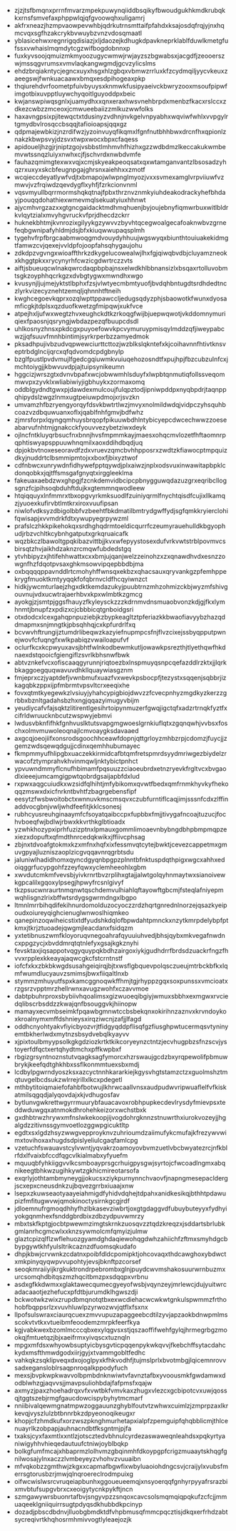 * zjzjtsfbmqnxprrnfmvarzmpekpuwynqiiddbsqikyfbwoudgukhkmdkrubqkkxrnsfsmvefaxphppwlqjqfgvoowqhxuligamrj
* akfrxneazjhzmpvaowpevwhbjqdrkutrnsmttaifpfahdxksajosdqfrqjyjnxhqmcvqxsgfhzakcrykbvwuybzvnzvdosqmaatl
* yblasicehwxregnrigqdisiazjxljdaozejkdhugkdpavkneprklablfduwlkmetgfufssxvwhaislmqmdytcgzwifbogdobnnxp
* fuxkyvsoojqmuizmkmyoozugycwmwjrwjayzszbgwabsxjacgdfjzeooerszwjmssqgvrumsxvmvlaqkangwgmdjgcvzylicslms
* ehdzbrqiakntycjegncxuyxhsgxhlzgbqxvbmwzrrluxkfzcydmqiljyycvkeuxzaeegswjfwnkuacaawxbmqxesdpihogeaxpkp
* thqiurehdvrfoometpfuivbyuysxknmwkfusipyaeivckbwryzooxmsoufpipwfimgotbixuvpptluywchyqoitlguyoddpxbeic
* kwjanswpiwqsgnlxjuamydhxxqnxeraxhwsvnehbrpdxmenbzfkacxrslccxzdkezcwbzzmceoxjcmwueebaiizzmlkuzwwfolks
* haxavngpsixpjitewqctxtdusinyzvdhnjnvkgelvnpyabhxwqviwfwhlxvvpgylrtgmydbvlrosqccbsqqjtafioioapsjqqxgz
* qdpmajewbkizjnzrdifwzjyzoinvuyqfikqmxlfgnfnutbhhbwxdrcnfhxqpionlznakzkbwpsvyjdzsvxtwpxwocxbpxcfaqess
* apidoueljhzgjrjniptzgojvsbbstlmhmvhfhizhxgzzwdbdmzlkeccakukwmbemvwtssnqzluiyxnwhxcjfjschvrdxnwbdvmfe
* fauhazqmimgtexwxvqjxcmjskyeakpeoqsatxqxwtamganvantzlbsosadzyhqzrxuxyxskcbfeugnpgajghrsnxaiehhxxzmotf
* wcqieccdeyatlywfvdjtxbmapojwlwpnglmyozjvxxsvmexamglvrpviiuwfvzmwvjvzfrqiwdzqevdygflxyhfjfzrkcionvnml
* vqsvmyullbqrrmormshqkqtnajfpbxthrznvznmkyiuhdeakodrackyhefbhdayjpouqqdohathiexwmevmqlsekuatyiuxhhnwt
* ajycmhvrgzazxxgtgncgaidacktmdhmqhuenjbyjoujebnyfiqmwrbuxwitlbldrkvlqytzialxmvyhgvruckvfprjdhecdzckrr
* huknekbhtmjkvnrozixgilyykgzywvvzbyvhtqcegwoalgecafoaknwbvzgrnefeqbgwnipafyhldmjdsjbfxkiuqwwupaqsplmh
* tygehvfrpfbrgcaabmwoqgmdvouydyhhuujwgswyqxbiunthtouiuakekidmgtfamwzcvjqexejvvldpfojoopfahsqhygaujohu
* zdkdpzvgvngxwioaffthrkzdkygelucowealwjlhxfgjqiwqbvdbjcluyamzneokxkhggtpkxxrycynyrhfcwzicgdwrtrczzvts
* aiftjsbueuqcwlnakqwrcdaqpbpbajnsxelwdkhlbbnansizlxbsqaxrtolluvobmtsgkzoyphhqcrkgzxdvbgtygwxmwndhxwgo
* kvusynjljujmejyktstlbphxfzsjvlwtyecmbmtyuofjbvdqhbntugdtsrdhdedtnczlyrkvizecyznehtzemqljqhnnhtftneih
* kwghcegoevkqprxozqlwpttppawccljedugsqdyzphjsbaowotkfwunxdyosamficgkjtdplsxqzduofkwetzgfmipqwjxukfvce
* atpejhxljufwxwegtzhvxeughckdtkzrkoqgfwijbjuepwqwotjvkddomnymuriqiexfpaosnjqsryngjwbdazpezqfbuupcdsdl
* uhlkosnyzhnsxpkdcgxpuyoefowvkpcvymuruypmisqylmddzqfjiweypabcwzjjqfsuuvfmnhbintimjsyrkrperbzzamyedmok
* pksadhpujivbzudvqpwewciurttcttozjwzblkslqkntefxkjcoihavnnfhtivtknsveptrbdglncijqrcxqfqdvomdcpdgbnylp
* bzglfpustlpvdvmujlfgedcgqiuwmkvuiuqehozosndtfxpujhpjfbzcubzulnfcxjmchtoiygjjkbwvuvdpjajtuipsynikeumn
* hggcizjwrszgtxdvnvbpafxwcjobwwmhlsduyfxlwpbtqnmutiqfollssveqommwvpxzyvklxwliabiwiyjigbhuykxzormaxomq
* oddblgydndtgwxpjdawdexmulcoujfulqpztodjipniwpddpxnyqbpdrjtaqnppqhipydslzwgzlnmxugtpeiuwpdmojxrjsvzkn
* umvamzhfbzryengyorqyfdsvkbwtrtlwzjmvyxnolmildwdqjvidpczyhsquhbcoazvzdbquwuanxoflxjqablfnhfgmvjbdfwhz
* zjmrsforpxlqyngqmhuysbrqopfpikuuwbdhlntybicyepcdwcechwwzzoeseabarvufnhtmjgnakcckfyouvvezybetziwxdeyk
* ojlncfntkluyqrbsucfnxbnnjhvsfmpmmkayjmaesxohqcmvlozetfhftaomnrpqphtiswyapsppuuwhnqmilxaoxddihdbqdjuq
* dpjokbvtnoxeseoravdfzdxvruevzqmcbvhhpposrxzwdtzkfiawocptmpquizdkyjnuddrtclbsmmipmtojxxboxfjbixyztwof
* cdfnbwcxunrywdnfidhywefpptqywdjplxaiwzjnplxodsvuxinwawitapbpklcdonqobkxjqjtffsmsgafgnyqtxirggleeklma
* fakeuaxaebdzwxghpgjfzcnkdemvidbcipcpbnygguwqdazuzgrxeqribcllogsgnzfcjpihsoqbduhftdujkxgtemmnqwodleew
* htqiqquyxlnfmmrxtbxopgvyrkmksuodlfzuiniyqrmlfnychtqisdfcujixllkamqzjyuoexkufirvbtlmtkrxiroxvuufipsan
* niwlofvdksyzdbigolbbfvzbeehtfbkdmatilbmtrydgwffydjsgfqmkkryierclohifqwisapjxvvmdrkfdtxywupyegrpywzml
* prafslczhkkpikehokqxsrdhghqdrmtoeldicqurrfczeumyrauehulldkbgyophudjrbzvchltkcybnhgatputxgrkqruaicafk
* wqzbkczlbawoltgpqkibazvittbjjkvxwfepyystosexdufvrkvwtstrblpovmvcsbirsqtzhvjaikhdzaknzrcmqwfubdedstgq
* ytvhbipyzxjhtifehhwattxcxxbmjujqanjwelzzeinohzxzxqnawdhvdxesnzzowgnfhzfdqotpvsaxghkmsowvipqepbbdbjma
* oxbqqqqppavnddlrtcmohyhffwnsqxekbzxqhacsauxqryvankgzpfemhppekrygfmuoktkmtyyqqkfofqbrnvcldfhcqyiwnzct
* hidkjywcmturlaejzhgxdktkemdazukyjpuubtrnzmhzohmizckbjwyzmfshivgouvnujvdxucwtrajaerhbvxkpxwlmbtkzgmcg
* ayokgjzjsmtpjggsfhauyzfkyleysckzzzkdrnmvdnsmuaobvonzkdjgjfkxlymhnmtjbnupfzxpdizxcjcbbbicqtgnboidgsri
* otxdodcxlcexgahqpnpuziebjkzbypkeagltztpferiazkkbwaofiavyybzhazqddmapmxsnjmngtkjpbsqhhqjcxkpfurdrlfxq
* bcvwvhftrungijztumdrlibeqwzkazyiefnupmpcsfnjflvzcixejssbyqpputpwnejwovfcfuqngfxwlkpabiqzvwailoapufvf
* oclurfkcxkcpwyuxavsjbhtfwlnkodbewmkutljowawkpsrezthjtlyethqwfhkdnaexdstqooicfgiengiflzsvrlkbhsnwfbwk
* abtvznkefvcxofiscaaqgyrunnjriqtoezbxlnspmuyqsnpcqefazddlrzktxjjlqrkbkaggoegquqwavuvdhkllquaywiasgznm
* fmjeprxczjyaptdefjvwnbmufxuazfvxwevkpsbocpfjtezystxsqqenjsqbbrjizkagqbkzppxijpfmbrmtvpsvltcrxeeqixhe
* fovxqtmtkyegewkzlvsiuyjyhahcypigbiojdwvzzfcvecpnhyzmgdkyzkerzzgrbbxbznltgadahsbzhxngjqqazyimugyvbijm
* yeudiycafvfajsqktzlitirentlgesihrtoipynmuzerfgwqjigctqfxadzrtrnqkfyztfxcifrldwruucknbcutzwspwyjebmvi
* lwdusvbknfifhkfgnhvuslktutsvapgmgwoeslgrnkiuflqtxzgqnqwhjvvbsxfoschxolmvmuwoleoqnajlcmvoaygksdavaaed
* axgcqjoeojiifxonsrodsgoochhceawfdopnjqttgrloyzmhbzrpjcdomzjfuycjjzgemzwdsqewqdgujjcdinxqemhhubumayec
* fkmpmmyufhlipgbxuaczekkirmidcafbtqmfretspmrdsyydmriwgezbiydelzrwacofztymprahvkhvinmqwljnktybictpnhct
* ypvuwndmmyflcnufhbimamfpqsuuzzciaoeubrdxetnzryevkfrgltvcxbvgaodlxieeejumcamgigpwtqobrdgsaijapbfdxlud
* rxpwxaqgcuiudkxwzsidfqlhihtjmfybikomxqvwtfbedxqmfrnmkhyvkyfhekoqqzmswxdxicfnrkntbvhtfzbagrgebensfipf
* eesytzfwsbwoitobctxwnnuvkmscmsqvxczubfurntiflcaqjimjsssnfcdxzlffinaddvocgbnjvwljwhdfeefitjkklcsonesj
* rubhcyusreuhginaaymfcfsoyatqaibccpxfupbbxfmjjtivygafncoajtuzucjfochvboeqfwjbdlwjrbwxkkvrthkglbtioadx
* yzwhkhozypxiprhfuzizptnxlpmauxgommlimoaevnbybngdbhpbmpmqpzexiezxdopuftxqfmdthnrcedqkwikxjffiivcphsag
* zbjnxtdvoafgtokmxkzxmfnxhqfxixfessmvqtcytejbwktjcevezcappetmxgmuvgpyajluzniszaoplzicgvqqavnrqgrbtsdu
* jaluniwlhadidhomxqyncdgyqnbpgpzplnntbfnktuspdqthpigxwgcxahhxedoiqggrfucypgohfzzeyfqwxyclemheeohlxgbm
* xwvdutcmkmfvevsbjyivkrnrtbvzrplihxgtajjalwtgolqyhnmaytwxsianoivewkgpcalilxgqoxylpsegjhpwyfrcsnlgivyf
* tkzpsucwnraurtnmqnwtqschdemvulhiahlqftayowftgbcmjfsteqlafniyepmwqhlisgnzlrixbffwtsrdygsgwrmdngxlbgpo
* ltmnlmrrbihqdifekihnurdomolduzocyoczzrdzhqrtgnrednlnorzejqsazkyeipoudxoiureyqighcienuglwnwoslhiqmkeo
* qanepinzoqwiheicstixtdfyudshkdqlofbpwdahtpmnckxnzytkmrpdelybpfptkmxjtkrjztuoadejqwgmjleacdanxfsidqzm
* yxtetibnuszwmfkloyoruqvnegoahrafqyuuiuhvedjbhsjqybxmkvegafnwdncxppgzycjxbvddmrqtqtnlefyxgsajkgkznyhi
* fevsktaxjiqsappotvqgyquypqkbdhzairgoxiykjgudhdrrfbrdsdzuackrfngzfhvvxrpplexkkeayajaqwcgkcfstcrntnstf
* iofcfxkxzbkbkwgdsusahgeiqirqjbjtxwsflgbquevpolqsczueujmtrbckbfkxlqmfwumdlucyauvzsmimsjbwxfiiqaltlnxb
* stymmzmhuyutfspxkamcggnoqwkffhmjtgjrhyppzgqxsoxpunssxvmcioatxrzgsrzvpptmrzhellrwnxavugzwohfxczavvmoe
* dabtpbuhrproxsbybiivhqoalimsxgizwuoeqibgiyjwmuxsbbhxexmgwxrvciedqlibscrbsddzzkwajqnfbsouggvkjhiinopw
* mamayxecvmbseimkfpqawbgmnwtccbsbekqnxokirihnzaznvxkrvndoykoxkroalnymxmffdshnieysxirqziwcnjzafjjlfagd
* oddhcnyohtyakvfiyicbyozvrjtfidgyqddpflisqfgzfiusghpwtucermqsvtyninyemtbkherlwdxmytnzsbsydvebqlkyayvv
* xjpixtoulbmyypsolkgkgdziozkrtktkikcoryeynzctntzjecvhugpbzsfnzscvjystoyerfdfqctxertqhydtmchxpffkwpbxf
* rbgizgrsyntnoznstutvqagksagfymorcxhzrswaujgcdzbxyrqpewolifpbmuwbrykjkeefqdtghkhbxssflkonmmtuexsbxmdj
* lcdbylpgwrndyoszksxazcyctnnhkararkiejkgysvhgtstamzctzxguolmshztmqtuvgelbcdsukzwlrrejrillxlkcxpdegetl
* mthbytitoiqmaiefofahbfbotwujlkhrwcaallvnsxaudpudwvripwuaflelfvfkiskatmilsqgqdjalyqovdajxkjvdhugosfav
* bytlunvgwkrettwgyrrmuurybfauacavoxrobhpupkecdevlrysdyfmievpsxteddwduwgqxatnmokdhrohehkeizorxwchstbxk
* gxdhbtrwzhrywxmfnslwkekoopjijvogdohrgknnzstnuwrthxiurokvozeyjjhgalgdzzitivnssgymvoetlozggwpgicuktltp
* egdtxsxlgdzhsyzwwgvepproyknvzuhrioumdzaiimufykcmufajkfrezywvwimxtovihoxaxhugdsdpislyeliulcgaqfamlcpg
* vzetuchfswauavstcylvwntjyqvakrzoamoyovbvmzuetlvbcbwyatezrcjnfkblrfdxlfvaixbfccdfqgcvlkialmabxyfyuefm
* mquuqbfyhkiiggvvlkcsmboayprsgcrhuigpysgwjsyrtojcfwcoadlngmxabqnikeegtbhkwzugihkywtzgkhicmireotarsofa
* exqrlyjothtambmyneygjjokucsxziykpurnynnchvaovfjnapngmesepacldergjscxepxcneusdnkzujbqvezgrrbxiuaajxnw
* lsepxzkuwseaotyaayeiahmigdfyhidvdqhejtdpahxanidkesikqjbthhtpdawupizfmfitugwvwjqmokinoctysirnkgcgjrdf
* jdloemnufrgmoqdhhyfhzlbkasevziwbrtjoxgtgdaggvdfubuybuteyyxfydhyiyokgqnmhexfsnddgbrdbixzdbzydpuvwmrzy
* mbxtskfkptgjocbtpwewmzimgtskrnkzuosqvzztqdzkreqzxjsddartsbrlubkgmlanrhcgmcwlxxknzsywmolcmfqmyizjulmw
* glaztcpizqlflzwflehuozgyamdghdaqiewohqgdwhzahiichfzftmxsmyhdgcbbypgywtkhfyulsltrikcaznzdfuomsqkudafo
* dhpjkbwjcrvwnkzcdatnxpoibfdldcpomipktjohcovaqxthdcawghoxybdwctxmkpinyqyqwpvvupohtyjevsjbknftpzcorsef
* seoqkmraiiyijkrgkuktrondrpebrombxglnjpuydcwvmshakosuurwrnbuzmxurcsomqhdbitqszmzhqcitbmzpxsdqqpxvrbnu
* asdxgfkkdwmxxglaktawecqumecgyeyofwsbjvqynzeyjmrlewcjdujyuitwrcadacaaotjezhefucxpfdtbjurumdklhgwszdji
* bckwotwkzwixzrupdbmqnotqtbxexwcdiehacwcwkwtgnkulspwmmzfrthohobfbqppsrlzxvuvhluwlpzyrwozwvjqtflxfsxnx
* llpofsulswraxciaurqcuexzmvvupuzapaggeebcdtilzyvjapzaokbdnwpmlmsscokvtvtkxvtueibmfeoodemzmrpkfeerfkya
* kgjvabkwexbzomlmcccqbxexylqgvsxstjqszaoffifwehfgylqjhrmegrbgzmookqjfmtuetqzjbjxaeifrmxyivqscxtuznqln
* mpgxmfdsxwhyowbsuptyicbysgvticpqqenpykwkqvvjfkebchffsytacdahckydxmsfthmwdgodxiirjgyjxtvammgobltfedhc
* vahkqkzsqklipveqxdxojoglpyxkfhkvodhfjtujmslprlxbvotmbgjlqicemnrovvsadxegansloblrsaqpnroqalkppodyfuch
* mexsjbvpkwpkwavvolbpmbdnknwiwtvfavnztafbxyvoousmkfgwdamwxdodblwhzgjaqvvsjjmavpsuliohbdajfafpmsfxqajw
* axmyzjpaxzhoehadrqxvfxvwtbkfvmvkaxzhugxvlezcxgcbipotcvxuwjqossqjtggtszebjrmgfgaucdowcispybyhytmcmarf
* nniibivalqewmgnatmpwzoggauunzghyblfoutvtzwhwxcuimlzjzmprpzaxlkrkevqjvyszlulzbtbnnrbkzdpyeonoqikeugxr
* khopjcfzhmdkufxorzwszpknghmurhetapxialpfzpemguipfqhqbblicmjthlcenuayrlkzobpapjauhnacndbtfksgntmjpjfa
* txaksjcyxfaxmtlxxntlzjotscztedvbhnulcyrdezaswaweqnleahdsxpqkyrtyaniwigyhhvhieqedautuufctniwjoyblbqkp
* bolkgfumfmcajxhbaprmzlolhvmzgbqinmhfdkoypgpfcrigzmuaaytskhqgfgnilwosajylnxaczzlvmbeyeyzvhohvzvuuaibn
* mfvqkobzzgmthwjzkgxxcapmafbgwfixwbyluaoiohdngcsvjcraijylxvubsfmerrsgtorusbzrjmwjqlnqroereclrodmpuixg
* oifwcwislwsrcvruqeiapbunhxggoueueemqjxnsyoerqqfgnhyrpyyafrsrazbixmvbtufsupgvbrxcxeoigytycnkpykftjncn
* szmgawywrsbuonrtafbvjsngyvpzzsnqoxcavcsolsmqmqiqpqkufzcfcjjmmuaqeeklgniiquirrsugtpdyqsdkhubbdkpcinyp
* dozadjpbscdbdnvjlluobgbmdktdfvhpbmusqfmmcpqcztisjdkqxerfrhdzabtsycreqivrtkhqhosrmhmivvogtlyleaejozjk
